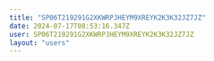 ```yaml
---
title: "SP06T219291G2XKWRPJHEYM9XREYK2K3K32JZ7JZ"
date: 2024-07-17T08:53:16.347Z
user: SP06T219291G2XKWRPJHEYM9XREYK2K3K32JZ7JZ
layout: "users"
---
```

    